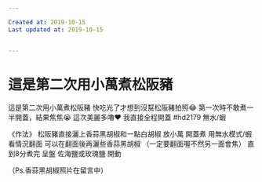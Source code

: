 ```yaml
---

Created at: 2019-10-15
Last updated at: 2019-10-15


---
```


# 這是第二次用小萬煮松阪豬


這是第二次用小萬煮松阪豬
快吃光了才想到沒幫松阪豬拍照😂
第一次時不敢煮一半開蓋，結果焦焦😭
這次美麗多嚕❤️
我直接全程開蓋
#hd2179
無水/蝦

《作法》
松阪豬直接灑上香蒜黑胡椒和一點白胡椒 放小萬 開蓋煮 用無水模式/蝦
看情況翻面 可以在翻面後再灑些香蒜黑胡椒
（一定要翻面喔不然另一面會焦）
直到8分煮完 呈盤
佐海鹽或玫瑰鹽 開動

（Ps.香蒜黑胡椒照片在留言中）

